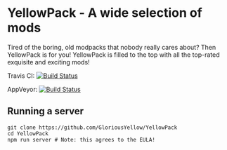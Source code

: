 # YellowPack - A wide selection of mods
Tired of the boring, old modpacks that nobody really cares about? Then YellowPack is for you! YellowPack is filled to the top with all the top-rated exquisite and exciting mods! 

Travis CI: [![Build Status](https://travis-ci.org/GloriousYellow/YellowPack.svg?branch=master)](https://travis-ci.org/GloriousYellow/YellowPack)

AppVeyor: [![Build Status](https://ci.appveyor.com/api/projects/status/github/GloriousYellow/YellowPack?svg=true)](https://ci.appveyor.com/project/GloriousYellow/yellowpack)

## Running a server

```
git clone https://github.com/GloriousYellow/YellowPack
cd YellowPack
npm run server # Note: this agrees to the EULA!
```
